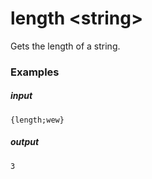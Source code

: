 # length &lt;string&gt;
		
Gets the length of a string.

### Examples

##### input
```{length;wew}```

##### output
```3```